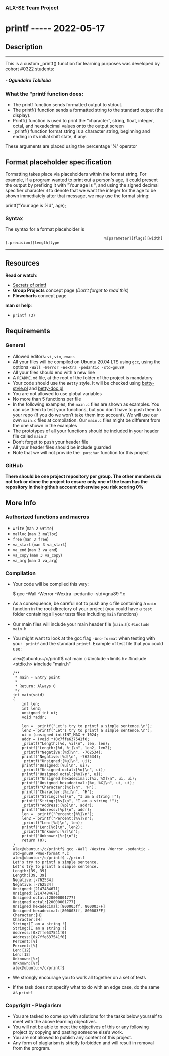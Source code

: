 ### ALX-SE Team Project
# printf ----- 2022-05-17

## Description

------------
This is a custom _printf() function for learning purposes was developed by cohort #0322 students:

##### - Ogundairo Tobiloba

### What the "printf function does: 

- The printf function sends formatted output to stdout.
- The printf() function sends a formatted string to the standard output (the display).
- Printf() function is used to print the “character”, string, float, integer, octal, and hexadecimal values onto the output screen
- _printf() function format string is a character string, beginning and ending in its initial shift state, if any. 

These arguments are placed using the percentage '%' operator

Format placeholder specification
----------------------------------------------------------------------------------------------------------------------------------------------------------

Formatting takes place via placeholders within the format string. For example, if a program wanted to print out a person's age, it could present the output by prefixing it with "Your age is ", and using the signed decimal specifier character `d` to denote that we want the integer for the age to be shown immediately after that message, we may use the format string:

printf("Your age is %d", age);

### Syntax

The syntax for a format placeholder is


                                                %[parameter][flags][width][.precision][length]type





------------

Resources
---------

**Read or watch**:

*   [Secrets of printf](/rltoken/gxdsTXxWMklkBTgY197HYQ "Secrets of printf")
*   **Group Projects** concept page (_Don’t forget to read this_)
*   **Flowcharts** concept page

**man or help**:

*   `printf (3)`

Requirements
------------

### General

*   Allowed editors: `vi`, `vim`, `emacs`
*   All your files will be compiled on Ubuntu 20.04 LTS using `gcc`, using the options `-Wall -Werror -Wextra -pedantic -std=gnu89`
*   All your files should end with a new line
*   A `README.md` file, at the root of the folder of the project is mandatory
*   Your code should use the `Betty` style. It will be checked using [betty-style.pl](https://github.com/holbertonschool/Betty/blob/master/betty-style.pl "betty-style.pl") and [betty-doc.pl](https://github.com/holbertonschool/Betty/blob/master/betty-doc.pl "betty-doc.pl")
*   You are not allowed to use global variables
*   No more than 5 functions per file
*   In the following examples, the `main.c` files are shown as examples. You can use them to test your functions, but you don’t have to push them to your repo (if you do we won’t take them into account). We will use our own `main.c` files at compilation. Our `main.c` files might be different from the one shown in the examples
*   The prototypes of all your functions should be included in your header file called `main.h`
*   Don’t forget to push your header file
*   All your header files should be include guarded
*   Note that we will not provide the `_putchar` function for this project

### GitHub

**There should be one project repository per group. The other members do not fork or clone the project to ensure only one of the team has the repository in their github account otherwise you risk scoring 0%**

More Info
---------

### Authorized functions and macros

*   `write` (`man 2 write`)
*   `malloc` (`man 3 malloc`)
*   `free` (`man 3 free`)
*   `va_start` (`man 3 va_start`)
*   `va_end` (`man 3 va_end`)
*   `va_copy` (`man 3 va_copy`)
*   `va_arg` (`man 3 va_arg`)

### Compilation

*   Your code will be compiled this way:

    $ gcc -Wall -Werror -Wextra -pedantic -std=gnu89 *.c
        

*   As a consequence, be careful not to push any c file containing a `main` function in the root directory of your project (you could have a `test` folder containing all your tests files including `main` functions)
*   Our main files will include your main header file (`main.h`): `#include main.h`
*   You might want to look at the gcc flag `-Wno-format` when testing with your `_printf` and the standard `printf`. Example of test file that you could use:

    alex@ubuntu:~/c/printf$ cat main.c 
        #include <limits.h>
        #include <stdio.h>
        #include "main.h"
        
        /**
         * main - Entry point
         *
         * Return: Always 0
         */
        int main(void)
        {
            int len;
            int len2;
            unsigned int ui;
            void *addr;
        
            len = _printf("Let's try to printf a simple sentence.\n");
            len2 = printf("Let's try to printf a simple sentence.\n");
            ui = (unsigned int)INT_MAX + 1024;
            addr = (void *)0x7ffe637541f0;
            _printf("Length:[%d, %i]\n", len, len);
            printf("Length:[%d, %i]\n", len2, len2);
            _printf("Negative:[%d]\n", -762534);
            printf("Negative:[%d]\n", -762534);
            _printf("Unsigned:[%u]\n", ui);
            printf("Unsigned:[%u]\n", ui);
            _printf("Unsigned octal:[%o]\n", ui);
            printf("Unsigned octal:[%o]\n", ui);
            _printf("Unsigned hexadecimal:[%x, %X]\n", ui, ui);
            printf("Unsigned hexadecimal:[%x, %X]\n", ui, ui);
            _printf("Character:[%c]\n", 'H');
            printf("Character:[%c]\n", 'H');
            _printf("String:[%s]\n", "I am a string !");
            printf("String:[%s]\n", "I am a string !");
            _printf("Address:[%p]\n", addr);
            printf("Address:[%p]\n", addr);
            len = _printf("Percent:[%%]\n");
            len2 = printf("Percent:[%%]\n");
            _printf("Len:[%d]\n", len);
            printf("Len:[%d]\n", len2);
            _printf("Unknown:[%r]\n");
            printf("Unknown:[%r]\n");
            return (0);
        }
        alex@ubuntu:~/c/printf$ gcc -Wall -Wextra -Werror -pedantic -std=gnu89 -Wno-format *.c
        alex@ubuntu:~/c/printf$ ./printf
        Let's try to printf a simple sentence.
        Let's try to printf a simple sentence.
        Length:[39, 39]
        Length:[39, 39]
        Negative:[-762534]
        Negative:[-762534]
        Unsigned:[2147484671]
        Unsigned:[2147484671]
        Unsigned octal:[20000001777]
        Unsigned octal:[20000001777]
        Unsigned hexadecimal:[800003ff, 800003FF]
        Unsigned hexadecimal:[800003ff, 800003FF]
        Character:[H]
        Character:[H]
        String:[I am a string !]
        String:[I am a string !]
        Address:[0x7ffe637541f0]
        Address:[0x7ffe637541f0]
        Percent:[%]
        Percent:[%]
        Len:[12]
        Len:[12]
        Unknown:[%r]
        Unknown:[%r]
        alex@ubuntu:~/c/printf$
        

*   We strongly encourage you to work all together on a set of tests
*   If the task does not specify what to do with an edge case, do the same as `printf`

### Copyright - Plagiarism

*   You are tasked to come up with solutions for the tasks below yourself to meet with the above learning objectives.
*   You will not be able to meet the objectives of this or any following project by copying and pasting someone else’s work.
*   You are not allowed to publish any content of this project.
*   Any form of plagiarism is strictly forbidden and will result in removal from the program.